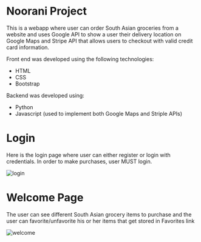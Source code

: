 # Noorani Project
 
 This is a webapp where user can order South Asian groceries from a website and uses Google API to show a user their delivery location on Google Maps and Stripe API that allows users to checkout with valid credit card information.
 
 Front end was developed using the following technologies:
 
 - HTML
 - CSS
 - Bootstrap
 
 Backend was developed using:
 
 - Python
 - Javascript (used to implement both Google Maps and Striple APIs)
 
# Login
 
 Here is the login page where user can either register or login with credentials. In order to make purchases, user MUST login.
 
![login](https://user-images.githubusercontent.com/49471791/92183460-582edc00-ee03-11ea-8ddb-6568bed7a6df.JPG)

# Welcome Page

The user can see different South Asian grocery items to purchase and the user can favorite/unfavorite his or her items that get stored in Favorites link

![welcome](https://user-images.githubusercontent.com/49471791/92183696-ffac0e80-ee03-11ea-8efe-31764bde776e.JPG)
